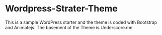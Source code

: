 # Wordpress-Strater-Theme
This is a sample WordPress starter  and the theme is coded with Bootstrap and Animatejs. The basement of the Theme is Underscore.me
